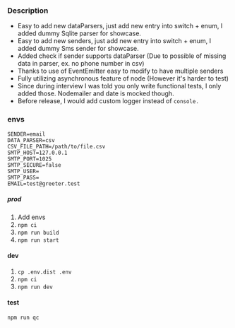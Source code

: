 ### Description
- Easy to add new dataParsers, just add new entry into switch + enum, I added dummy Sqlite parser for showcase.
- Easy to add new senders, just add new entry into switch + enum, I added dummy Sms sender for showcase.
- Added check if sender supports dataParser (Due to possible of missing data in parser, ex. no phone number in csv)
- Thanks to use of EventEmitter easy to modify to have multiple senders
- Fully utilizing asynchronous feature of node (However it's harder to test)
- Since during interview I was told you only write functional tests, I only added those. Nodemailer and date is mocked though.
- Before release, I would add custom logger instead of `console.` 

### envs

```
SENDER=email
DATA_PARSER=csv
CSV_FILE_PATH=/path/to/file.csv
SMTP_HOST=127.0.0.1
SMTP_PORT=1025
SMTP_SECURE=false
SMTP_USER=
SMTP_PASS=
EMAIL=test@greeter.test

```

##### prod
1. Add envs
2. `npm ci`
3. `npm run build`
4. `npm run start`

#### dev
1. `cp .env.dist .env`
2. `npm ci`
3. `npm run dev`

#### test
`npm run qc`

